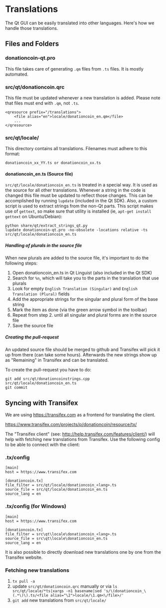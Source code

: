 Translations
============

The Qt GUI can be easily translated into other languages. Here's how we
handle those translations.

Files and Folders
-----------------

### donationcoin-qt.pro

This file takes care of generating `.qm` files from `.ts` files. It is mostly
automated.

### src/qt/donationcoin.qrc

This file must be updated whenever a new translation is added. Please note that
files must end with `.qm`, not `.ts`.

    <qresource prefix="/translations">
        <file alias="en">locale/donationcoin_en.qm</file>
        ...
    </qresource>

### src/qt/locale/

This directory contains all translations. Filenames must adhere to this format:

    donationcoin_xx_YY.ts or donationcoin_xx.ts

#### donationcoin_en.ts (Source file)

`src/qt/locale/donationcoin_en.ts` is treated in a special way. It is used as the
source for all other translations. Whenever a string in the code is changed
this file must be updated to reflect those changes. This can be accomplished
by running `lupdate` (included in the Qt SDK). Also, a custom script is used
to extract strings from the non-Qt parts. This script makes use of `gettext`,
so make sure that utility is installed (ie, `apt-get install gettext` on 
Ubuntu/Debian):

    python share/qt/extract_strings_qt.py
    lupdate donationcoin-qt.pro -no-obsolete -locations relative -ts src/qt/locale/donationcoin_en.ts
    
##### Handling of plurals in the source file

When new plurals are added to the source file, it's important to do the following steps:

1. Open donationcoin_en.ts in Qt Linguist (also included in the Qt SDK)
2. Search for `%n`, which will take you to the parts in the translation that use plurals
3. Look for empty `English Translation (Singular)` and `English Translation (Plural)` fields
4. Add the appropriate strings for the singular and plural form of the base string
5. Mark the item as done (via the green arrow symbol in the toolbar)
6. Repeat from step 2. until all singular and plural forms are in the source file
7. Save the source file

##### Creating the pull-request

An updated source file should be merged to github and Transifex will pick it
up from there (can take some hours). Afterwards the new strings show up as "Remaining"
in Transifex and can be translated.

To create the pull-request you have to do:

    git add src/qt/donationcoinstrings.cpp src/qt/locale/donationcoin_en.ts
    git commit

Syncing with Transifex
----------------------

We are using https://transifex.com as a frontend for translating the client.

https://www.transifex.com/projects/p/donationcoin/resource/tx/

The "Transifex client" (see: http://help.transifex.com/features/client/)
will help with fetching new translations from Transifex. Use the following
config to be able to connect with the client:

### .tx/config

    [main]
    host = https://www.transifex.com

    [donationcoin.tx]
    file_filter = src/qt/locale/donationcoin_<lang>.ts
    source_file = src/qt/locale/donationcoin_en.ts
    source_lang = en
    
### .tx/config (for Windows)

    [main]
    host = https://www.transifex.com

    [donationcoin.tx]
    file_filter = src\qt\locale\donationcoin_<lang>.ts
    source_file = src\qt\locale\donationcoin_en.ts
    source_lang = en

It is also possible to directly download new translations one by one from the Transifex website.

### Fetching new translations

1. `tx pull -a`
2. update `src/qt/donationcoin.qrc` manually or via
   `ls src/qt/locale/*ts|xargs -n1 basename|sed 's/\(donationcoin_\(.*\)\).ts/<file alias="\2">locale/\1.qm<\/file>/'`
3. `git add` new translations from `src/qt/locale/`
